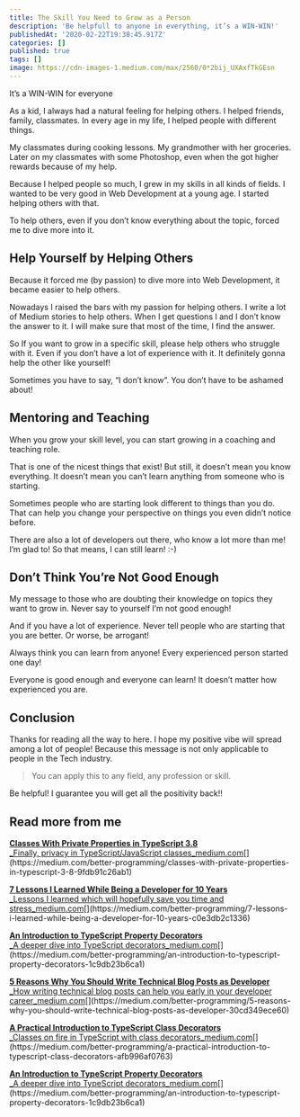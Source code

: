 ```yaml
---
title: The Skill You Need to Grow as a Person
description: 'Be helpfull to anyone in everything, it’s a WIN-WIN!'
publishedAt: '2020-02-22T19:38:45.917Z'
categories: []
published: true
tags: []
image: https://cdn-images-1.medium.com/max/2560/0*2bij_UXAxfTkGEsn
---
```


It’s a WIN-WIN for everyone

As a kid, I always had a natural feeling for helping others. I helped friends, family, classmates. In every age in my life, I helped people with different things.

My classmates during cooking lessons. My grandmother with her groceries. Later on my classmates with some Photoshop, even when the got higher rewards because of my help.

Because I helped people so much, I grew in my skills in all kinds of fields. I wanted to be very good in Web Development at a young age. I started helping others with that.

To help others, even if you don’t know everything about the topic, forced me to dive more into it.

## Help Yourself by Helping Others

Because it forced me (by passion) to dive more into Web Development, it became easier to help others.

Nowadays I raised the bars with my passion for helping others. I write a lot of Medium stories to help others. When I get questions I and I don’t know the answer to it. I will make sure that most of the time, I find the answer.

So If you want to grow in a specific skill, please help others who struggle with it. Even if you don’t have a lot of experience with it. It definitely gonna help the other like yourself!

Sometimes you have to say, “I don’t know”. You don’t have to be ashamed about!

## Mentoring and Teaching

When you grow your skill level, you can start growing in a coaching and teaching role.

That is one of the nicest things that exist! But still, it doesn’t mean you know everything. It doesn’t mean you can’t learn anything from someone who is starting.

Sometimes people who are starting look different to things than you do. That can help you change your perspective on things you even didn’t notice before.

There are also a lot of developers out there, who know a lot more than me! I’m glad to! So that means, I can still learn! :-)

## Don’t Think You’re Not Good Enough

My message to those who are doubting their knowledge on topics they want to grow in. Never say to yourself I’m not good enough!

And if you have a lot of experience. Never tell people who are starting that you are better. Or worse, be arrogant!

Always think you can learn from anyone! Every experienced person started one day!

Everyone is good enough and everyone can learn! It doesn’t matter how experienced you are.

## Conclusion

Thanks for reading all the way to here. I hope my positive vibe will spread among a lot of people! Because this message is not only applicable to people in the Tech industry.

> You can apply this to any field, any profession or skill.

Be helpful! I guarantee you will get all the positivity back!!

## Read more from me

[**Classes With Private Properties in TypeScript 3.8**  
_Finally, privacy in TypeScript/JavaScript classes_medium.com](https://medium.com/better-programming/classes-with-private-properties-in-typescript-3-8-9fdb91c26ab1 "https://medium.com/better-programming/classes-with-private-properties-in-typescript-3-8-9fdb91c26ab1")[](https://medium.com/better-programming/classes-with-private-properties-in-typescript-3-8-9fdb91c26ab1)

[**7 Lessons I Learned While Being a Developer for 10 Years**  
_Lessons I learned which will hopefully save you time and stress_medium.com](https://medium.com/better-programming/7-lessons-i-learned-while-being-a-developer-for-10-years-c0e3db2c1336 "https://medium.com/better-programming/7-lessons-i-learned-while-being-a-developer-for-10-years-c0e3db2c1336")[](https://medium.com/better-programming/7-lessons-i-learned-while-being-a-developer-for-10-years-c0e3db2c1336)

[**An Introduction to TypeScript Property Decorators**  
_A deeper dive into TypeScript decorators_medium.com](https://medium.com/better-programming/an-introduction-to-typescript-property-decorators-1c9db23b6ca1 "https://medium.com/better-programming/an-introduction-to-typescript-property-decorators-1c9db23b6ca1")[](https://medium.com/better-programming/an-introduction-to-typescript-property-decorators-1c9db23b6ca1)

[**5 Reasons Why You Should Write Technical Blog Posts as Developer**  
_How writing technical blog posts can help you early in your developer career_medium.com](https://medium.com/better-programming/5-reasons-why-you-should-write-technical-blog-posts-as-developer-30cd349ece60 "https://medium.com/better-programming/5-reasons-why-you-should-write-technical-blog-posts-as-developer-30cd349ece60")[](https://medium.com/better-programming/5-reasons-why-you-should-write-technical-blog-posts-as-developer-30cd349ece60)

[**A Practical Introduction to TypeScript Class Decorators**  
_Classes on fire in TypeScript with class decorators_medium.com](https://medium.com/better-programming/a-practical-introduction-to-typescript-class-decorators-afb996af0763 "https://medium.com/better-programming/a-practical-introduction-to-typescript-class-decorators-afb996af0763")[](https://medium.com/better-programming/a-practical-introduction-to-typescript-class-decorators-afb996af0763)

[**An Introduction to TypeScript Property Decorators**  
_A deeper dive into TypeScript decorators_medium.com](https://medium.com/better-programming/an-introduction-to-typescript-property-decorators-1c9db23b6ca1 "https://medium.com/better-programming/an-introduction-to-typescript-property-decorators-1c9db23b6ca1")[](https://medium.com/better-programming/an-introduction-to-typescript-property-decorators-1c9db23b6ca1)